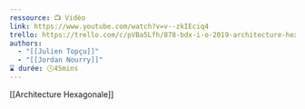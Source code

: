 ```yaml
---
ressource: 📺 Vidéo
link: https://www.youtube.com/watch?v=v--zkIEciq4
trello: https://trello.com/c/pVBa5Lfh/878-bdx-i-o-2019-architecture-hexagonale-level-2-comment-bien-%C3%A9crir-julien-top%C3%A7u-et-jordan-nourry-youtube
authors:
  - "[[Julien Topçu]]"
  - "[[Jordan Nourry]]"
⌛ durée: 🕓45mins
---
```

[[Architecture Hexagonale]]